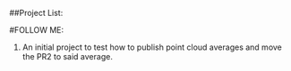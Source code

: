 ##Project List:

#FOLLOW ME:

1) An initial project to test how to publish point cloud averages and move the PR2 to said average.

